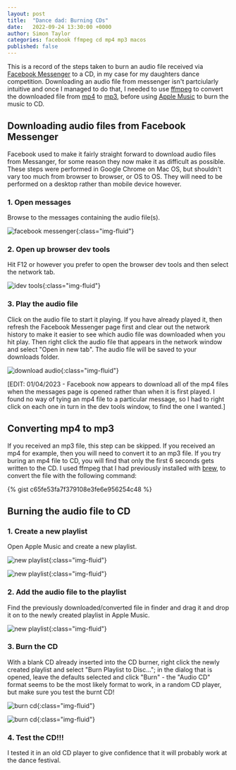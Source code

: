 ```yaml
---
layout: post
title:  "Dance dad: Burning CDs"
date:   2022-09-24 13:30:00 +0000
author: Simon Taylor
categories: facebook ffmpeg cd mp4 mp3 macos
published: false
---
```


This is a record of the steps taken to burn an audio file received via [Facebook Messenger](https://www.messenger.com/) to a CD, in my case for
my daughters dance competition. Downloading an audio file from messenger isn't partciularly intuitive and once I managed to do that, I needed 
to use [ffmpeg](https://ffmpeg.org/) to convert the downloaded file from [mp4](https://en.wikipedia.org/wiki/MP4_file_format) to 
[mp3](https://en.wikipedia.org/wiki/MP3), before using [Apple Music](https://en.wikipedia.org/wiki/Apple_Music) to burn the music to CD.

## Downloading audio files from Facebook Messenger

Facebook used to make it fairly straight forward to download audio files from Messanger, for some reason they now make it as difficult as
possible. These steps were performed in Google Chrome on Mac OS, but shouldn't vary too much from browser to browser, or OS to OS. They
will need to be performed on a desktop rather than mobile device however.

### 1. Open messages

Browse to the messages containing the audio file(s).

![facebook messenger](/assets/images/2022-09-24-dance-dad-burning-cds/facebook-messenger.jpeg){:class="img-fluid"}

### 2. Open up browser dev tools

Hit F12 or however you prefer to open the browser dev tools and then select the network tab.

![idev tools](/assets/images/2022-09-24-dance-dad-burning-cds/dev-tools.jpeg){:class="img-fluid"}

### 3. Play the audio file

Click on the audio file to start it playing. If you have already played it, then refresh the Facebook Messenger page first and clear out the 
network history to make it easier to see which audio file was downloaded when you hit play. Then right click the audio file that appears
in the network window and select "Open in new tab". The audio file will be saved to your downloads folder.

![download audio](/assets/images/2022-09-24-dance-dad-burning-cds/download-audio-file.jpeg){:class="img-fluid"}

[EDIT: 01/04/2023 - Facebook now appears to download all of the mp4 files when the messages page is opened rather than when it is first played. 
I found no way of tying an mp4 file to a particular message, so I had to right click on each one in turn in the dev tools window, to find the 
one I wanted.]

## Converting mp4 to mp3

If you received an mp3 file, this step can be skipped. If you received an mp4 for example, then you will need to convert it
to an mp3 file. If you try buring an mp4 file to CD, you will find that only the first 6 seconds gets written to the CD. I used ffmpeg
that I had previously installed with [brew](https://formulae.brew.sh/formula/ffmpeg), to convert the file with the following command:

{% gist c65fe53fa7f379108e3fe6e956254c48 %}

## Burning the audio file to CD

### 1. Create a new playlist

Open Apple Music and create a new playlist.

![new playlist](/assets/images/2022-09-24-dance-dad-burning-cds/new-play-list.jpeg){:class="img-fluid"}

![new playlist](/assets/images/2022-09-24-dance-dad-burning-cds/new-play-list-2.jpeg){:class="img-fluid"}

### 2. Add the audio file to the playlist

Find the previously downloaded/converted file in finder and drag it and drop it on to the newly created playlist in Apple Music.

![new playlist](/assets/images/2022-09-24-dance-dad-burning-cds/new-play-list-3.jpeg){:class="img-fluid"}

### 3. Burn the CD

With a blank CD already inserted into the CD burner, right click the newly created playlist and select "Burn Playlist to Disc..."; in
the dialog that is opened, leave the defaults selected and click "Burn" - the "Audio CD" format seems to be the most likely format to work,
in a random CD player, but make sure you test the burnt CD!

![burn cd](/assets/images/2022-09-24-dance-dad-burning-cds/burn-cd.jpeg){:class="img-fluid"}

![burn cd](/assets/images/2022-09-24-dance-dad-burning-cds/burn-cd-2.jpeg){:class="img-fluid"}

### 4. Test the CD!!!

I tested it in an old CD player to give confidence that it will probably work at the dance festival.

